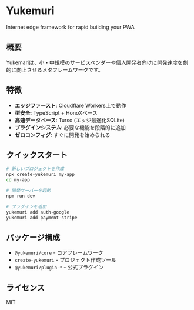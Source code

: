 # Yukemuri

Internet edge framework for rapid building your PWA

## 概要

Yukemariは、小・中規模のサービスベンダーや個人開発者向けに開発速度を劇的に向上させるメタフレームワークです。

## 特徴

- **エッジファースト**: Cloudflare Workers上で動作
- **型安全**: TypeScript + HonoXベース  
- **高速データベース**: Turso (エッジ最適化SQLite)
- **プラグインシステム**: 必要な機能を段階的に追加
- **ゼロコンフィグ**: すぐに開発を始められる

## クイックスタート

```bash
# 新しいプロジェクトを作成
npx create-yukemuri my-app
cd my-app

# 開発サーバーを起動
npm run dev

# プラグインを追加
yukemuri add auth-google
yukemuri add payment-stripe
```

## パッケージ構成

- `@yukemuri/core` - コアフレームワーク
- `create-yukemuri` - プロジェクト作成ツール
- `@yukemuri/plugin-*` - 公式プラグイン

## ライセンス

MIT